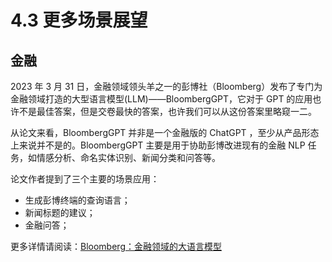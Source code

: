 # 4.3 更多场景展望

## 金融

2023 年 3 月 31 日，金融领域领头羊之一的彭博社（Bloomberg）发布了专门为金融领域打造的大型语言模型(LLM)——BloombergGPT，它对于 GPT 的应用也许不是最佳答案，但是交卷最快的答案，也许我们可以从这份答案里略窥一二。

从论文来看，BloombergGPT 并非是一个金融版的 ChatGPT ，至少从产品形态上来说并不是的。BloombergGPT 主要是用于协助彭博改进现有的金融 NLP 任务，如情感分析、命名实体识别、新闻分类和问答等。

论文作者提到了三个主要的场景应用：

- 生成彭博终端的查询语言；
- 新闻标题的建议；
- 金融问答；

更多详情请阅读：[Bloomberg：金融领域的大语言模型](../6.更多阅读/麻瓜读论文系列/20230420-bloomberg-bloomberggpt)
